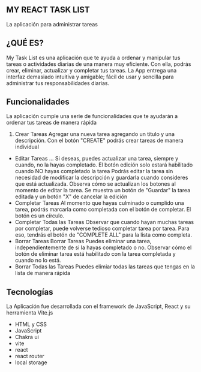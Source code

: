 ## MY REACT TASK LIST
La aplicación para administrar tareas

## ¿QUÉ ES?
My Task List es una aplicación que te ayuda a ordenar y manipular tus tareas o actividades diarias de una manera muy eficiente. Con ella, podrás crear, eliminar, actualizar y completar tus tareas. La App entrega una interfaz demasiado intuitiva y amigable; fácil de usar y sencilla para administrar tus responsabilidades diarias.

## Funcionalidades
La aplicación cumple una serie de funcionalidades que te ayudarán a ordenar tus tareas de manera rápida
1. Crear Tareas
Agregar una nueva tarea agregando un título y una descripción. Con el botón "CREATE" podrás crear tareas de manera individual
- Editar Tareas
...
Si deseas, puedes actualizar una tarea, siempre y cuando, no la hayas completado. El botón edición solo estará habilitado cuando NO hayas completado la tarea
Podrás editar la tarea sin necesidad de modificar la descripción y guardarla cuando consideres que está actualizada. Observa cómo se actualizan los botones al momento de editar la tarea. Se muestra un botón de "Guardar" la tarea editada y un botón "X" de cancelar la edición
- Completar Tareas
Al momento que hayas culminado o cumplido una tarea, podrás marcarla como completada con el botón de completar. El botón es un círculo.
- Completar Todas las Tareas
Observar que cuando hayan muchas tareas por completar, puede volverse tedioso completar tarea por tarea. Para eso, tendrás el botón de "COMPLETE ALL" para la lista como completa.
- Borrar Tareas
Borrar Tareas
Puedes eliminar una tarea, independientemente de si la hayas completado o no. Observar cómo el botón de eliminar tarea está habilitado con la tarea completada y cuando no lo está.
- Borrar Todas las Tareas
Puedes elimiar todas las tareas que tengas en la lista de manera rápida

## Tecnologías
La Aplicación fue desarrollada con el framework de JavaScript, React y su herramienta Vite.js
- HTML y CSS
- JavaScript 
- Chakra ui
- vite
- react
- react router
- local storage



